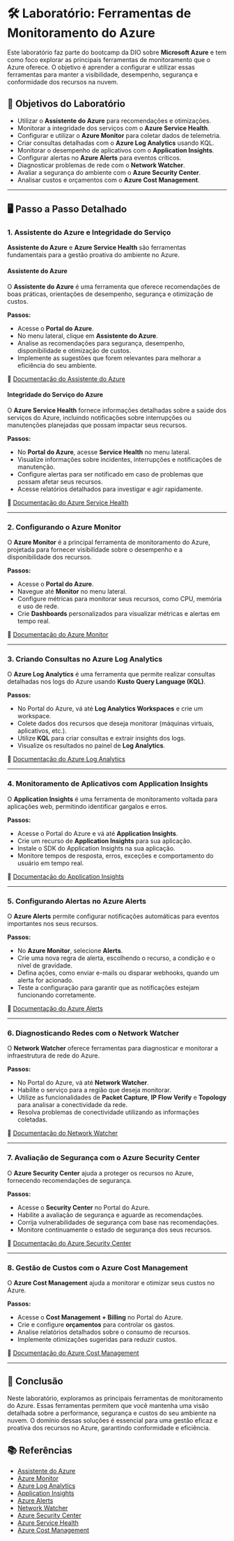 # 🛠️ Laboratório: Ferramentas de Monitoramento do Azure

Este laboratório faz parte do bootcamp da DIO sobre **Microsoft Azure** e tem como foco explorar as principais ferramentas de monitoramento que o Azure oferece. O objetivo é aprender a configurar e utilizar essas ferramentas para manter a visibilidade, desempenho, segurança e conformidade dos recursos na nuvem. 

## 🎯 Objetivos do Laboratório

- Utilizar o **Assistente do Azure** para recomendações e otimizações.
- Monitorar a integridade dos serviços com o **Azure Service Health**.
- Configurar e utilizar o **Azure Monitor** para coletar dados de telemetria.
- Criar consultas detalhadas com o **Azure Log Analytics** usando KQL.
- Monitorar o desempenho de aplicativos com o **Application Insights**.
- Configurar alertas no **Azure Alerts** para eventos críticos.
- Diagnosticar problemas de rede com o **Network Watcher**.
- Avaliar a segurança do ambiente com o **Azure Security Center**.
- Analisar custos e orçamentos com o **Azure Cost Management**.

---

## 🖥️ Passo a Passo Detalhado

### 1. **Assistente do Azure e Integridade do Serviço**

**Assistente do Azure** e **Azure Service Health** são ferramentas fundamentais para a gestão proativa do ambiente no Azure.

#### **Assistente do Azure**
O **Assistente do Azure** é uma ferramenta que oferece recomendações de boas práticas, orientações de desempenho, segurança e otimização de custos.

**Passos:**
- Acesse o **Portal do Azure**.
- No menu lateral, clique em **Assistente do Azure**.
- Analise as recomendações para segurança, desempenho, disponibilidade e otimização de custos.
- Implemente as sugestões que forem relevantes para melhorar a eficiência do seu ambiente.

📘 [Documentação do Assistente do Azure](https://docs.microsoft.com/azure/advisor/)

#### **Integridade do Serviço do Azure**
O **Azure Service Health** fornece informações detalhadas sobre a saúde dos serviços do Azure, incluindo notificações sobre interrupções ou manutenções planejadas que possam impactar seus recursos.

**Passos:**
- No **Portal do Azure**, acesse **Service Health** no menu lateral.
- Visualize informações sobre incidentes, interrupções e notificações de manutenção.
- Configure alertas para ser notificado em caso de problemas que possam afetar seus recursos.
- Acesse relatórios detalhados para investigar e agir rapidamente.

📘 [Documentação do Azure Service Health](https://docs.microsoft.com/azure/service-health/)

---

### 2. **Configurando o Azure Monitor**

O **Azure Monitor** é a principal ferramenta de monitoramento do Azure, projetada para fornecer visibilidade sobre o desempenho e a disponibilidade dos recursos.

**Passos:**
- Acesse o **Portal do Azure**.
- Navegue até **Monitor** no menu lateral.
- Configure métricas para monitorar seus recursos, como CPU, memória e uso de rede.
- Crie **Dashboards** personalizados para visualizar métricas e alertas em tempo real.

📘 [Documentação do Azure Monitor](https://docs.microsoft.com/azure/azure-monitor/overview)

---

### 3. **Criando Consultas no Azure Log Analytics**

O **Azure Log Analytics** é uma ferramenta que permite realizar consultas detalhadas nos logs do Azure usando **Kusto Query Language (KQL)**.

**Passos:**
- No Portal do Azure, vá até **Log Analytics Workspaces** e crie um workspace.
- Colete dados dos recursos que deseja monitorar (máquinas virtuais, aplicativos, etc.).
- Utilize **KQL** para criar consultas e extrair insights dos logs.
- Visualize os resultados no painel de **Log Analytics**.

📘 [Documentação do Azure Log Analytics](https://docs.microsoft.com/azure/azure-monitor/logs/log-analytics-overview)

---

### 4. **Monitoramento de Aplicativos com Application Insights**

O **Application Insights** é uma ferramenta de monitoramento voltada para aplicações web, permitindo identificar gargalos e erros.

**Passos:**
- Acesse o Portal do Azure e vá até **Application Insights**.
- Crie um recurso de **Application Insights** para sua aplicação.
- Instale o SDK do Application Insights na sua aplicação.
- Monitore tempos de resposta, erros, exceções e comportamento do usuário em tempo real.

📘 [Documentação do Application Insights](https://docs.microsoft.com/azure/azure-monitor/app/app-insights-overview)

---

### 5. **Configurando Alertas no Azure Alerts**

O **Azure Alerts** permite configurar notificações automáticas para eventos importantes nos seus recursos.

**Passos:**
- No **Azure Monitor**, selecione **Alerts**.
- Crie uma nova regra de alerta, escolhendo o recurso, a condição e o nível de gravidade.
- Defina ações, como enviar e-mails ou disparar webhooks, quando um alerta for acionado.
- Teste a configuração para garantir que as notificações estejam funcionando corretamente.

📘 [Documentação do Azure Alerts](https://docs.microsoft.com/azure/azure-monitor/platform/alerts-overview)

---

### 6. **Diagnosticando Redes com o Network Watcher**

O **Network Watcher** oferece ferramentas para diagnosticar e monitorar a infraestrutura de rede do Azure.

**Passos:**
- No Portal do Azure, vá até **Network Watcher**.
- Habilite o serviço para a região que deseja monitorar.
- Utilize as funcionalidades de **Packet Capture**, **IP Flow Verify** e **Topology** para analisar a conectividade da rede.
- Resolva problemas de conectividade utilizando as informações coletadas.

📘 [Documentação do Network Watcher](https://docs.microsoft.com/azure/network-watcher/network-watcher-monitoring-overview)

---

### 7. **Avaliação de Segurança com o Azure Security Center**

O **Azure Security Center** ajuda a proteger os recursos no Azure, fornecendo recomendações de segurança.

**Passos:**
- Acesse o **Security Center** no Portal do Azure.
- Habilite a avaliação de segurança e aguarde as recomendações.
- Corrija vulnerabilidades de segurança com base nas recomendações.
- Monitore continuamente o estado de segurança dos seus recursos.

📘 [Documentação do Azure Security Center](https://docs.microsoft.com/azure/security-center/)

---

### 8. **Gestão de Custos com o Azure Cost Management**

O **Azure Cost Management** ajuda a monitorar e otimizar seus custos no Azure.

**Passos:**
- Acesse o **Cost Management + Billing** no Portal do Azure.
- Crie e configure **orçamentos** para controlar os gastos.
- Analise relatórios detalhados sobre o consumo de recursos.
- Implemente otimizações sugeridas para reduzir custos.

📘 [Documentação do Azure Cost Management](https://docs.microsoft.com/azure/cost-management/)

---

## 🌟 Conclusão

Neste laboratório, exploramos as principais ferramentas de monitoramento do Azure. Essas ferramentas permitem que você mantenha uma visão detalhada sobre a performance, segurança e custos do seu ambiente na nuvem. O domínio dessas soluções é essencial para uma gestão eficaz e proativa dos recursos no Azure, garantindo conformidade e eficiência.

## 📚 Referências

- [Assistente do Azure](https://docs.microsoft.com/azure/advisor/)
- [Azure Monitor](https://docs.microsoft.com/azure/azure-monitor/overview)
- [Azure Log Analytics](https://docs.microsoft.com/azure/azure-monitor/logs/log-analytics-overview)
- [Application Insights](https://docs.microsoft.com/azure/azure-monitor/app/app-insights-overview)
- [Azure Alerts](https://docs.microsoft.com/azure/azure-monitor/platform/alerts-overview)
- [Network Watcher](https://docs.microsoft.com/azure/network-watcher/network-watcher-monitoring-overview)
- [Azure Security Center](https://docs.microsoft.com/azure/security-center/)
- [Azure Service Health](https://docs.microsoft.com/azure/service-health/)
- [Azure Cost Management](https://docs.microsoft.com/azure/cost-management/)